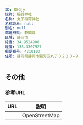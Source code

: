 ```yaml
---
ID: OEGjy
総称: 稲荷神社
名称: 丸子稲荷神社
名称読み: null
別名: null
都道府県: 静岡県
区域: 静岡市
緯度: 34.9524908
経度: 138.3307927
郵便番号: 4210103
住所: 静岡県静岡市駿河区丸子３２２３−９
---
```


## その他

### 参考URL

| URL | 説明          |
| --- | ------------- |
|     | OpenStreetMap |
